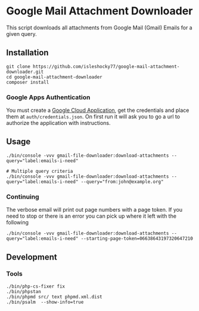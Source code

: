 # Google Mail Attachment Downloader

This script downloads all attachments from Google Mail (Gmail) Emails for a given query.

## Installation

```shell
git clone https://github.com/isleshocky77/google-mail-attachment-downloader.git
cd google-mail-attachment-downloader
composer install
```

### Google Apps Authentication

You must create a [Google Cloud Application](https://console.cloud.google.com/), get the credentials and place them at `auth/credentials.json`.
On first run it will ask you to go a url to authorize the application with instructions.

## Usage

```shell
./bin/console -vvv gmail-file-downloader:download-attachments --query="label:emails-i-need"

# Multiple query criteria
./bin/console -vvv gmail-file-downloader:download-attachments --query="label:emails-i-need" --query="from:john@example.org"
```

### Continuing

The verbose email will print out page numbers with a page token. If you need to stop or there is an error
you can pick up where it left with the following

```shell
./bin/console -vvv gmail-file-downloader:download-attachments --query="label:emails-i-need" --starting-page-token=06638643197320647210
```

## Development

### Tools

```shell
./bin/php-cs-fixer fix
./bin/phpstan
./bin/phpmd src/ text phpmd.xml.dist
./bin/psalm  --show-info=true
```
